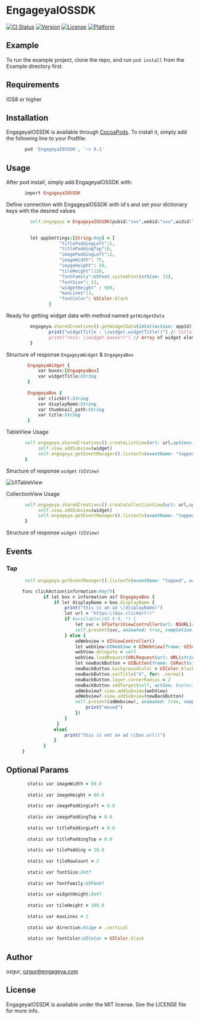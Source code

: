 # EngageyaIOSSDK

[![CI Status](http://img.shields.io/travis/ozgur/EngageyaIOSSDK.svg?style=flat)](https://travis-ci.org/ozgur/EngageyaIOSSDK)
[![Version](https://img.shields.io/cocoapods/v/EngageyaIOSSDK.svg?style=flat)](http://cocoapods.org/pods/EngageyaIOSSDK)
[![License](https://img.shields.io/cocoapods/l/EngageyaIOSSDK.svg?style=flat)](http://cocoapods.org/pods/EngageyaIOSSDK)
[![Platform](https://img.shields.io/cocoapods/p/EngageyaIOSSDK.svg?style=flat)](http://cocoapods.org/pods/EngageyaIOSSDK)

## Example

To run the example project, clone the repo, and run `pod install` from the Example directory first.

## Requirements

IOS8 or higher


## Installation

EngageyaIOSSDK is available through [CocoaPods](http://cocoapods.org). To install
it, simply add the following line to your Podfile:

```ruby
       pod 'EngageyaIOSSDK', '~> 0.1'
```

## Usage

After pod install, simply add EngageyaIOSSDK with:

```ruby
       import EngageyaIOSSDK
```

Define connection with EngageyaIOSSDK with id's and set your dictionary keys with the desired values

```ruby
         self.engageya = EngageyaIOSSDK(pubid:"xxx",webid:"xxx",widid:"xxx")

         
         let appSettings:[String:Any] = [
                    "titlePaddingLeft":5,
                    "titlePaddingTop":0,
                    "imagePaddingLeft":2,
                    "imageWidth": 75,
                    "imageHeight": 50,
                    "tileHeight":120,
                    "fontFamily":UIFont.systemFont(ofSize: 13),
                    "fontSize": 13,
                    "widgetHeight" : 500,
                    "maxLines":3,
                    "fontColor": UIColor.black
                ]
```

Ready for getting widget data with method named `getWidgetData`

```ruby
         engageya.sharedCreatives().getWidgetData(idCollection: appId) { (widget:EngageyaWidget) in
                print("widgetTitle : \(widget.widgetTitle!)") // title of the widget
                print("recs: \(widget.boxes!)") // Array of widget elements 
         }
```

Structure of response `EngageyaWidget` & `EngageyaBox`

```ruby
        EngageyaWidget {
            var boxes:[EngageyaBox]
            var widgetTitle:String
        }
        
        EngageyaBox {
            var clickUrl:String
            var displayName:String
            var thumbnail_path:String
            var title:String
        }
```


TableView Usage 

```ruby 
       self.engageya.sharedCreatives().createListView(url: url,options: appSettings) { (widget:UIView) in
            self.view.addSubview(widget)
            self.engageya.getEventManager().listenTo(eventName: "tapped", action: self.clickAction)
       }
```

Structure of response `widget` `(UIView)`

![UITableView](https://github.com/ozgurersil/EngageyaIOSSDK/blob/master/tableview.png?raw=true)


CollectionView Usage 

```ruby 
       self.engageya.sharedCreatives().createCollectionView(url: url,options: appSettings) { (widget:UIView) in
            self.view.addSubview(widget)
            self.engageya.getEventManager().listenTo(eventName: "tapped", action: self.clickAction)
       }
```

Structure of response `widget` `(UIView)`

## Events

### Tap

```ruby
       self.engageya.getEventManager().listenTo(eventName: "tapped", action: self.clickAction)
```

```ruby 
      func clickAction(information:Any?){
              if let box = information as? EngageyaBox {
                  if let displayName = box.displayName {
                      print("this is an ad \(displayName)")
                      let url = "https:\(box.clickUrl!)"
                      if #available(iOS 9.0, *) {
                          let svc = SFSafariViewController(url: NSURL(string: url)! as URL)
                          self.present(svc, animated: true, completion: nil)
                      } else {
                          adWebview = UIViewController()
                          let webView:UIWebView = UIWebView(frame: UIScreen.main.bounds)
                          webView.delegate = self
                          webView.loadRequest(URLRequest(url: URL(string: url)!))
                          let newBackButton = UIButton(frame: CGRect(x: 5, y: 5, width: 30 , height: 30))
                          newBackButton.backgroundColor = UIColor.black
                          newBackButton.setTitle("X", for: .normal)
                          newBackButton.layer.cornerRadius = 2
                          newBackButton.addTarget(self, action: #selector(self.backPressed(sender:)), for: .touchDown)
                          adWebview?.view.addSubview(webView)
                          adWebview?.view.addSubview(newBackButton)
                          self.present(adWebview!, animated: true, completion: {
                              print("moved")
                          })
                      }
                   }
                  else{
                      print("this is not an ad \(box.url!)")
                  }
              }
      }

```
## Optional Params

```ruby
        static var imageWidth = 80.0
        
        static var imageHeight = 80.0
        
        static var imagePaddingLeft = 0.0
        
        static var imagePaddingTop = 0.0
        
        static var titlePaddingLeft = 0.0
        
        static var titlePaddingTop = 0.0
        
        static var tilePadding = 10.0
        
        static var tileRowCount = 2
        
        static var fontSize:Int?
        
        static var fontFamily:UIFont?
        
        static var widgetHeight:Int?
        
        static var tileHeight = 100.0
        
        static var maxLines = 2
        
        static var direction:Align = .vertical
        
        static var fontColor:UIColor = UIColor.black
```

## Author

ozgur, ozgur@engageya.com

## License

EngageyaIOSSDK is available under the MIT license. See the LICENSE file for more info.
